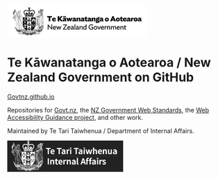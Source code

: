 <img src="common/img/nzgovt-logo-black-trans.png" alt="New Zealand Government logo" width="321" height="72">

<h1><span lang="mi">Te Kāwanatanga o Aotearoa</span> / New Zealand Government on GitHub</h1>

[Govtnz.github.io](https://govtnz.github.io/)

Repositories for [Govt.nz](https://www.govt.nz), the [NZ Government Web Standards](https://govtnz.github.io/web-standards/), the [Web Accessibility Guidance project](https://govtnz.github.io/web-a11y-guidance), and other work.

Maintained by <span lang="mi">Te Tari Taiwhenua</span> / Department of Internal Affairs.

<img src="common/img/dia-logo-white-black.png" alt="Department of Internal Affairs logo" width="" height="72">
